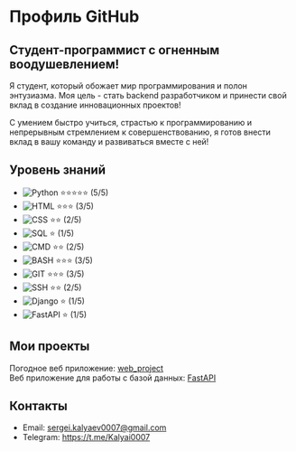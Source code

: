 # Профиль GitHub

## Студент-программист с огненным воодушевлением!
Я студент, который обожает мир программирования и полон энтузиазма. Моя цель - стать backend разработчиком и принести свой вклад в создание инновационных проектов!

С умением быстро учиться, страстью к программированию и непрерывным стремлением к совершенствованию, я готов внести вклад в вашу команду и развиваться вместе с ней!

## Уровень знаний
- ![Python](https://img.shields.io/badge/-Python-blue?style=flat-square&logo=python) ⭐⭐⭐⭐⭐ (5/5)
- ![HTML](https://img.shields.io/badge/-HTML-orange?style=flat-square&logo=html5) ⭐⭐⭐ (3/5)
- ![CSS](https://img.shields.io/badge/-CSS-blueviolet?style=flat-square&logo=css3) ⭐⭐ (2/5)
- ![SQL](https://img.shields.io/badge/-SQL-red?style=flat-square&logo=sql) ⭐ (1/5)
- ![CMD](https://img.shields.io/badge/-CMD-ff69b4?style=flat-square&logo=windows) ⭐⭐ (2/5)
- ![BASH](https://img.shields.io/badge/-BASH-success?style=flat-square&logo=gnu-bash) ⭐⭐⭐ (3/5)
- ![GIT](https://img.shields.io/badge/-GIT-lightgrey?style=flat-square&logo=git) ⭐⭐⭐ (3/5)
- ![SSH](https://img.shields.io/badge/-SSH-green?style=flat-square&logo=ssh) ⭐⭐ (2/5)
- ![Django](https://img.shields.io/badge/-Django-orange?style=flat-square&logo=django) ⭐ (1/5)
- ![FastAPI](https://img.shields.io/badge/-FastAPI-green?style=flat-square&logo=fastapi) ⭐ (1/5)

## Мои проекты
Погодное веб приложение: [web_project](https://github.com/Kalyai/Projects)  
Веб приложение для работы с базой данных: [FastAPI](https://github.com/Kalyai/Tasks)

## Контакты
- Email: sergei.kalyaev0007@gmail.com
- Telegram: https://t.me/Kalyai0007
